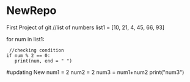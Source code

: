 # NewRepo
First Project of git
 //list of numbers 
list1 = [10, 21, 4, 45, 66, 93] 
  

for num in list1: 
      
     //checking condition 
    if num % 2 == 0: 
       print(num, end = " ") 


#updating New
num1 = 2
num2 = 2
num3 = num1+num2
print("num3")

